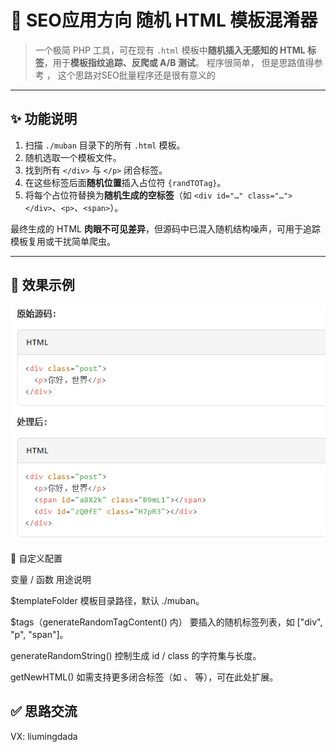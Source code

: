 # 🎲 SEO应用方向 随机 HTML 模板混淆器 

> 一个极简 PHP 工具，可在现有 `.html` 模板中**随机插入无感知的 HTML 标签**，用于**模板指纹追踪、反爬或 A/B 测试**。
> 程序很简单， 但是思路值得参考 ， 这个思路对SEO批量程序还是很有意义的

---

## ✨ 功能说明

1. 扫描 `./muban` 目录下的所有 `.html` 模板。  
2. 随机选取一个模板文件。  
3. 找到所有 `</div>` 与 `</p>` 闭合标签。  
4. 在这些标签后面**随机位置**插入占位符 `{randTOTag}`。  
5. 将每个占位符替换为**随机生成的空标签**（如 `<div id="…" class="…"></div>`、`<p>`、`<span>`）。  

最终生成的 HTML **肉眼不可见差异**，但源码中已混入随机结构噪声，可用于追踪模板复用或干扰简单爬虫。

---

## 🧪 效果示例
![效果示例](https://raw.githubusercontent.com/liumingdada/SEO_HTML_Obfuscator/refs/heads/main/show.jpg "处理前后对比")


🔧 自定义配置
 
变量 / 函数	用途说明

$templateFolder	模板目录路径，默认 ./muban。

$tags（generateRandomTagContent() 内）	要插入的随机标签列表，如 ["div", "p", "span"]。

generateRandomString()	控制生成 id / class 的字符集与长度。

getNewHTML()	如需支持更多闭合标签（如 </section>、<img> 等），可在此处扩展。


## ✅ 思路交流
VX: liumingdada 
